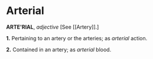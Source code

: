 # Arterial

**ARTE'RIAL**, _adjective_ \[See [[Artery]].\]

**1.** Pertaining to an artery or the arteries; as _arterial_ action.

**2.** Contained in an artery; as _arterial_ blood.